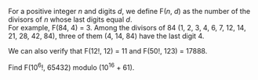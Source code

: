 <p>
For a positive integer <var>n</var> and digits <var>d</var>, we define F(<var>n</var>, <var>d</var>) as the number of the divisors of <var>n</var> whose last digits equal <var>d</var>.<br />
For example, F(84, 4) = 3. Among the divisors of 84 (1, 2, 3, 4, 6, 7, 12, 14, 21, 28, 42, 84), three of them (4, 14, 84) have the last digit 4.
</p>
<p>
We can also verify that F(12!, 12) = 11 and F(50!, 123) = 17888.
</p>
<p>
Find F(10<sup>6</sup>!, 65432) modulo (10<sup>16</sup> + 61).
</p>
